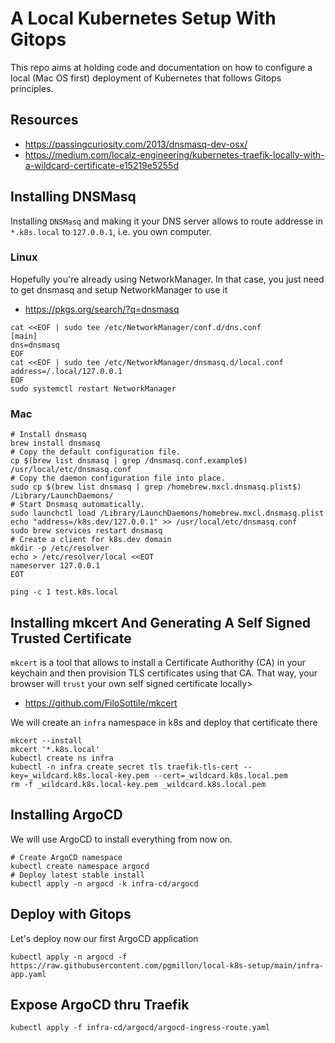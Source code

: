 # A Local Kubernetes Setup With Gitops

This repo aims at holding code and documentation on how to configure a local (Mac OS first) deployment of Kubernetes that follows Gitops principles.

## Resources

 * https://passingcuriosity.com/2013/dnsmasq-dev-osx/
 * https://medium.com/localz-engineering/kubernetes-traefik-locally-with-a-wildcard-certificate-e15219e5255d

## Installing DNSMasq

Installing `DNSMasq` and making it your DNS server allows to route addresse in `*.k8s.local` to `127.0.0.1`, i.e. you own computer.

### Linux

Hopefully you're already using NetworkManager. In that case, you just need to get dnsmasq and setup NetworkManager to use it

* https://pkgs.org/search/?q=dnsmasq

```shell
cat <<EOF | sudo tee /etc/NetworkManager/conf.d/dns.conf
[main]
dns=dnsmasq
EOF
cat <<EOF | sudo tee /etc/NetworkManager/dnsmasq.d/local.conf
address=/.local/127.0.0.1
EOF
sudo systemctl restart NetworkManager
```

### Mac

```shell
# Install dnsmasq
brew install dnsmasq
# Copy the default configuration file.
cp $(brew list dnsmasq | grep /dnsmasq.conf.example$) /usr/local/etc/dnsmasq.conf
# Copy the daemon configuration file into place.
sudo cp $(brew list dnsmasq | grep /homebrew.mxcl.dnsmasq.plist$) /Library/LaunchDaemons/
# Start Dnsmasq automatically.
sudo launchctl load /Library/LaunchDaemons/homebrew.mxcl.dnsmasq.plist
echo "address=/k8s.dev/127.0.0.1" >> /usr/local/etc/dnsmasq.conf
sudo brew services restart dnsmasq
# Create a client for k8s.dev domain
mkdir -p /etc/resolver
echo > /etc/resolver/local <<EOT
nameserver 127.0.0.1
EOT

ping -c 1 test.k8s.local
```


## Installing mkcert And Generating A Self Signed Trusted Certificate

`mkcert` is a tool that allows to install a Certificate Authorithy (CA) in your keychain and then provision TLS certificates using that CA. That way, your browser will `trust` your own self signed certificate locally>

* https://github.com/FiloSottile/mkcert

We will create an `infra` namespace in k8s and deploy that certificate there

```shell
mkcert --install
mkcert '*.k8s.local'
kubectl create ns infra
kubectl -n infra create secret tls traefik-tls-cert --key=_wildcard.k8s.local-key.pem --cert=_wildcard.k8s.local.pem
rm -f _wildcard.k8s.local-key.pem _wildcard.k8s.local.pem
```

## Installing ArgoCD

We will use ArgoCD to install everything from now on.

```shell
# Create ArgoCD namespace
kubectl create namespace argocd
# Deploy latest stable install
kubectl apply -n argocd -k infra-cd/argocd
```

## Deploy with Gitops

Let's deploy now our first ArgoCD application
```shell
kubectl apply -n argocd -f https://raw.githubusercontent.com/pgmillon/local-k8s-setup/main/infra-app.yaml
```

## Expose ArgoCD thru Traefik

```shell
kubectl apply -f infra-cd/argocd/argocd-ingress-route.yaml
```





